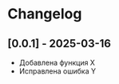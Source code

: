 [//]: # (Эти файлы часто используются для записи изменений, новых функций и исправлений в проекте.)


# Changelog

## [0.0.1] - 2025-03-16
- Добавлена функция X
- Исправлена ошибка Y